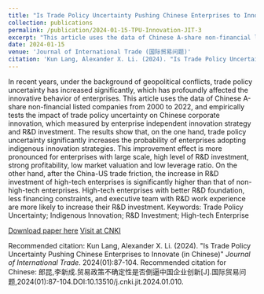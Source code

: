```yaml
---
title: "Is Trade Policy Uncertainty Pushing Chinese Enterprises to Innovate (in Chinese)"
collection: publications
permalink: /publication/2024-01-15-TPU-Innovation-JIT-3
excerpt: "This article uses the data of Chinese A-share non-financial listed companies from 2000 to 2022, and empirically tests the impact of trade policy uncertainty on Chinese corporate innovation, which measured by enterprise independent innovation strategy and R&D investment"
date: 2024-01-15
venue: 'Journal of International Trade (国际贸易问题)'
citation: 'Kun Lang, Alexander X. Li. (2024). "Is Trade Policy Uncertainty Pushing Chinese Enterprises to Innovate (in Chinese)" <i>Journal of International Trade</i>. 2024(01):87-104.'
---
```


In recent years, under the background of geopolitical conflicts, trade policy uncertainty has increased significantly, which has profoundly affected the innovative behavior of enterprises. This article uses the data of Chinese A-share non-financial listed companies from 2000 to 2022, and empirically tests the impact of trade policy uncertainty on Chinese corporate innovation, which measured by enterprise independent innovation
strategy and R&D investment. The results show that, on the one hand, trade policy uncertainty significantly increases the probability of enterprises adopting indigenous innovation strategies. This improvement effect is more pronounced for enterprises with large scale, high level of R&D investment, strong profitability, low market valuation and low leverage ratio. On the other hand, after the China-US trade friction, the increase in R&D investment of high-tech enterprises is significantly higher than that of non-high-tech enterprises. High-tech enterprises with better R&D foundation, less financing constraints, and executive team with R&D work experience are more likely to increase their R&D investment.
Keywords: Trade Policy Uncertainty; Indigenous Innovation; R&D Investment; High-tech Enterprise

[Download paper here](http://axl811.github.io/files/贸易政策不确定性是否倒逼中国企业创新_郎昆.pdf)
[Visit at CNKI](https://kns.cnki.net/kcms2/article/abstract?v=Fc1KeZPKhRFF2eG5vVVvpFiyb8MqDw9i0goTJ1SG3MW7GVmkerWrWUzOF0fAUx3CpkbLPQ92ls54D43asWDXObaVQHPNibKVh-yFfsnDDVGhzSyN-wONQSJs9_VKfc9DSuyxiYhBt9jRcyGse-E3HW1DkwEYRdhE21cETU-iEjYT98ea8GOoPb-O6Bs1q4lC&uniplatform=NZKPT&language=CHS)

Recommended citation: Kun Lang, Alexander X. Li. (2024). "Is Trade Policy Uncertainty Pushing Chinese Enterprises to Innovate (in Chinese)" <i>Journal of International Trade</i>. 2024(01):87-104.
Recommended citation for Chinese: 郎昆,李新成.贸易政策不确定性是否倒逼中国企业创新[J].国际贸易问题,2024(01):87-104.DOI:10.13510/j.cnki.jit.2024.01.010.
